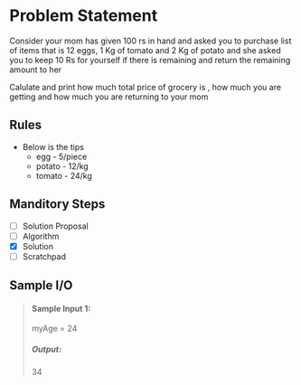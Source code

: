 # Problem Statement   

Consider your mom has given 100 rs in hand and asked you to purchase list of items that is 12 eggs, 1 Kg of tomato and 2 Kg of potato
and she asked you to keep 10 Rs for yourself if there is remaining and return the remaining amount to her

Calulate and print how much total price of grocery is , how much you are getting and how much you are returning to your mom 

## Rules

* Below is the tips
    * egg - 5/piece
    * potato - 12/kg
    * tomato - 24/kg


## Manditory Steps

- [ ] Solution Proposal
- [ ] Algorithm
- [x] Solution
- [ ] Scratchpad

## Sample I/O

> #### Sample Input 1:
> myAge = 24
>
> ##### Output:
> 34

